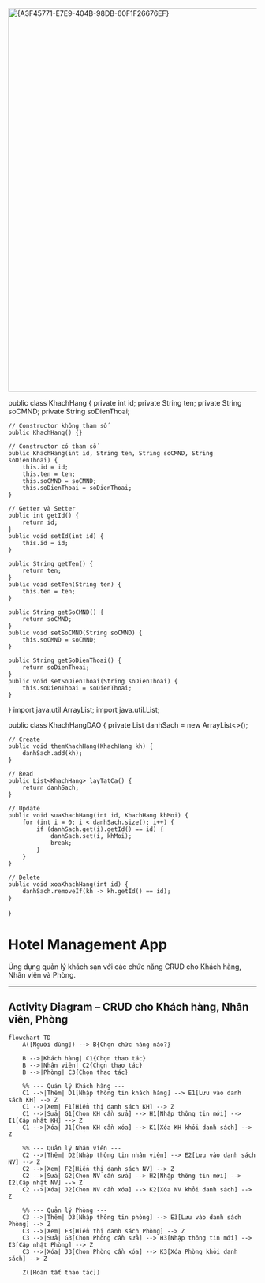<img width="1034" height="778" alt="{A3F45771-E7E9-404B-98DB-60F1F26676EF}" src="https://github.com/user-attachments/assets/fe5c226a-aabe-4de9-9792-f50285b7c00d" />

public class KhachHang {
    private int id;
    private String ten;
    private String soCMND;
    private String soDienThoai;

    // Constructor không tham số
    public KhachHang() {}

    // Constructor có tham số
    public KhachHang(int id, String ten, String soCMND, String soDienThoai) {
        this.id = id;
        this.ten = ten;
        this.soCMND = soCMND;
        this.soDienThoai = soDienThoai;
    }

    // Getter và Setter
    public int getId() {
        return id;
    }
    public void setId(int id) {
        this.id = id;
    }

    public String getTen() {
        return ten;
    }
    public void setTen(String ten) {
        this.ten = ten;
    }

    public String getSoCMND() {
        return soCMND;
    }
    public void setSoCMND(String soCMND) {
        this.soCMND = soCMND;
    }

    public String getSoDienThoai() {
        return soDienThoai;
    }
    public void setSoDienThoai(String soDienThoai) {
        this.soDienThoai = soDienThoai;
    }
}
import java.util.ArrayList;
import java.util.List;

public class KhachHangDAO {
    private List<KhachHang> danhSach = new ArrayList<>();

    // Create
    public void themKhachHang(KhachHang kh) {
        danhSach.add(kh);
    }

    // Read
    public List<KhachHang> layTatCa() {
        return danhSach;
    }

    // Update
    public void suaKhachHang(int id, KhachHang khMoi) {
        for (int i = 0; i < danhSach.size(); i++) {
            if (danhSach.get(i).getId() == id) {
                danhSach.set(i, khMoi);
                break;
            }
        }
    }

    // Delete
    public void xoaKhachHang(int id) {
        danhSach.removeIf(kh -> kh.getId() == id);
    }
}
# Hotel Management App

Ứng dụng quản lý khách sạn với các chức năng CRUD cho Khách hàng, Nhân viên và Phòng.  

---

## Activity Diagram – CRUD cho Khách hàng, Nhân viên, Phòng

```mermaid
flowchart TD
    A([Người dùng]) --> B{Chọn chức năng nào?}

    B -->|Khách hàng| C1{Chọn thao tác}
    B -->|Nhân viên| C2{Chọn thao tác}
    B -->|Phòng| C3{Chọn thao tác}

    %% --- Quản lý Khách hàng ---
    C1 -->|Thêm| D1[Nhập thông tin khách hàng] --> E1[Lưu vào danh sách KH] --> Z
    C1 -->|Xem| F1[Hiển thị danh sách KH] --> Z
    C1 -->|Sửa| G1[Chọn KH cần sửa] --> H1[Nhập thông tin mới] --> I1[Cập nhật KH] --> Z
    C1 -->|Xóa| J1[Chọn KH cần xóa] --> K1[Xóa KH khỏi danh sách] --> Z

    %% --- Quản lý Nhân viên ---
    C2 -->|Thêm| D2[Nhập thông tin nhân viên] --> E2[Lưu vào danh sách NV] --> Z
    C2 -->|Xem| F2[Hiển thị danh sách NV] --> Z
    C2 -->|Sửa| G2[Chọn NV cần sửa] --> H2[Nhập thông tin mới] --> I2[Cập nhật NV] --> Z
    C2 -->|Xóa| J2[Chọn NV cần xóa] --> K2[Xóa NV khỏi danh sách] --> Z

    %% --- Quản lý Phòng ---
    C3 -->|Thêm| D3[Nhập thông tin phòng] --> E3[Lưu vào danh sách Phòng] --> Z
    C3 -->|Xem| F3[Hiển thị danh sách Phòng] --> Z
    C3 -->|Sửa| G3[Chọn Phòng cần sửa] --> H3[Nhập thông tin mới] --> I3[Cập nhật Phòng] --> Z
    C3 -->|Xóa| J3[Chọn Phòng cần xóa] --> K3[Xóa Phòng khỏi danh sách] --> Z

    Z([Hoàn tất thao tác])
